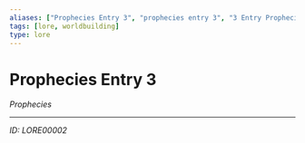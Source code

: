 ```yaml
---
aliases: ["Prophecies Entry 3", "prophecies entry 3", "3 Entry Prophecies"]
tags: [lore, worldbuilding]
type: lore
---
```


# Prophecies Entry 3

*Prophecies*

---
*ID: LORE00002*